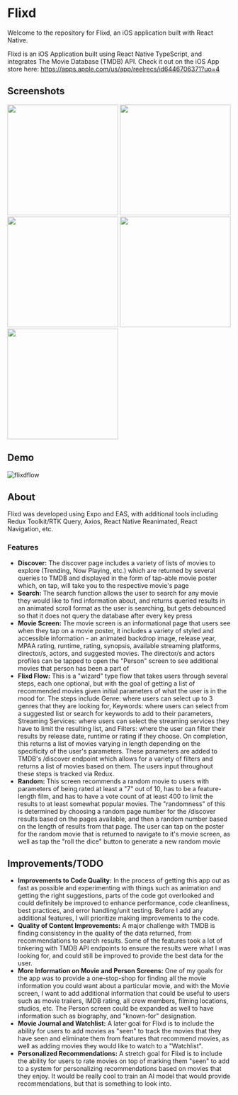 # Flixd

Welcome to the repository for Flixd, an iOS application built with React Native.

Flixd is an iOS Application built using React Native TypeScript, and integrates The Movie Database (TMDB) API.
Check it out on the iOS App store here: https://apps.apple.com/us/app/reelrecs/id6446706371?uo=4

## Screenshots

<img src="https://github.com/aaron-schlicht/Flixd/assets/135870355/44ea64c2-c52c-4b66-8282-49844d2f4b1a" width=250 />

<img src="https://github.com/aaron-schlicht/Flixd/assets/135870355/296518a5-fab5-4baa-9185-4abca9788b9b" width=250 />

<img src="https://github.com/aaron-schlicht/Flixd/assets/135870355/339b71b4-4580-4426-8a7a-15519863b896" width=250 />

<img src="https://github.com/aaron-schlicht/Flixd/assets/135870355/a7d706b5-4f59-4306-9aa2-8501382740e3" width=250 />

<img src="https://github.com/aaron-schlicht/Flixd/assets/135870355/4af909a2-7088-4901-a199-a9633365f2a2" width=250  />

## Demo

![flixdflow](https://github.com/aaron-schlicht/Flixd/assets/135870355/3115c6f3-b029-4e7c-935a-23e190fb09cc)

## About

Flixd was developed using Expo and EAS, with additional tools including Redux Toolkit/RTK Query, Axios, React Native Reanimated, React Navigation, etc.

### Features

- **Discover:** The discover page includes a variety of lists of movies to explore (Trending, Now Playing, etc.) which are returned by several queries to TMDB and displayed in the form of tap-able movie poster which, on tap, will take you to the respective movie's page
- **Search:** The search function allows the user to search for any movie they would like to find information about, and returns queried results in an animated scroll format as the user is searching, but gets debounced so that it does not query the database after every key press
- **Movie Screen:** The movie screen is an informational page that users see when they tap on a movie poster, it includes a variety of styled and accessible information - an animated backdrop image, release year, MPAA rating, runtime, rating, synopsis, available streaming platforms, director/s, actors, and suggested movies. The director/s and actors profiles can be tapped to open the "Person" screen to see additional movies that person has been a part of
- **Flixd Flow:** This is a "wizard" type flow that takes users through several steps, each one optional, but with the goal of getting a list of recommended movies given initial parameters of what the user is in the mood for. The steps include Genre: where users can select up to 3 genres that they are looking for, Keywords: where users can select from a suggested list or search for keywords to add to their parameters, Streaming Services: where users can select the streaming services they have to limit the resulting list, and Filters: where the user can filter their results by release date, runtime or rating if they choose. On completion, this returns a list of movies varying in length depending on the specificity of the user's parameters. These parameters are added to TMDB's /discover endpoint which allows for a variety of filters and returns a list of movies based on them. The users input throughout these steps is tracked via Redux.
- **Random:** This screen recommends a random movie to users with parameters of being rated at least a "7" out of 10, has to be a feature-length film, and has to have a vote count of at least 400 to limit the results to at least somewhat popular movies. The "randomness" of this is determined by choosing a random page number for the /discover results based on the pages available, and then a random number based on the length of results from that page. The user can tap on the poster for the random movie that is returned to navigate to it's movie screen, as well as tap the "roll the dice" button to generate a new random movie

## Improvements/TODO

- **Improvements to Code Quality:** In the process of getting this app out as fast as possible and experimenting with things such as animation and getting the right suggestions, parts of the code got overlooked and could definitely be improved to enhance performance, code cleanliness, best practices, and error handling/unit testing. Before I add any additional features, I will prioritize making improvements to the code.
- **Quality of Content Improvements:** A major challenge with TMDB is finding consistency in the quality of the data returned, from recommendations to search results. Some of the features took a lot of tinkering with TMDB API endpoints to ensure the results were what I was looking for, and could still be improved to provide the best data for the user.
- **More Information on Movie and Person Screens:** One of my goals for the app was to provide a one-stop-shop for finding all the movie information you could want about a particular movie, and with the Movie screen, I want to add additional information that could be useful to users such as movie trailers, IMDB rating, all crew members, filming locations, studios, etc. The Person screen could be expanded as well to have information such as biography, and "known-for" designation.
- **Movie Journal and Watchlist:** A later goal for Flixd is to include the ability for users to add movies as "seen" to track the movies that they have seen and eliminate them from features that recommend movies, as well as adding movies they would like to watch to a "Watchlist".
- **Personalized Recommendations:** A stretch goal for Flixd is to include the ability for users to rate movies on top of marking them "seen" to add to a system for personalizing recommendations based on movies that they enjoy. It would be really cool to train an AI model that would provide recommendations, but that is something to look into.
